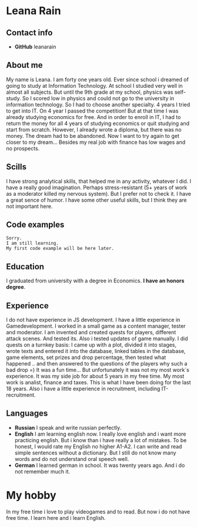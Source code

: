 # Leana Rain
## Contact info
*    **GitHub** leanarain
## About me
My name is Leana. I am forty one years old. 
Ever since school i dreamed of going to study at Information Technology. At school I studied very well in almost all subjects. But until the 9th grade at my school, physics was self-study. So I scored low in physics and could not go  to the university in information technology. So I had to choose another specialty. 4 years I tried to get into IT. On 4 year I passed the competition! But at that time I was already studying economics for free. And in order to enroll in IT, I had to return the money for all 4 years of studying economics or quit studying and start from scratch. However, I already wrote a diploma, but there was no money. The dream had to be abandoned. Now I want to try again to get closer to my dream...
Besides my real job with finance has low wages and no prospects.
## Scills
I have strong analytical skills, that helped me in any activity, whatever I did.
I have a really good imagination.
Perhaps stress-resistant (5+ years of work as a moderator killed my nervous system). But I prefer not to check it.
I have a great sence of humor.
I have some other useful skills, but I think they are not important here.
## Code examples
```
Sorry.
I am still learning.
My first code example will be here later.
```
## Education
I graduated from university with a degree in Economics. 
**I have an honors degree**.
## Experience
I do not have experience in JS development.
I have a little experience in Gamedevelopment. I worked in a small game as a content manager, tester and moderator. I am invented and created quests for players, different attack scenes. And tested its. Also i tested updates of game  manually. 
I did quests on a turnkey basis: I came up with a plot, divided it into stages, wrote texts and entered it into the database, linked tables in the database, game elements, set prizes and drop percentage, then tested what happened .. and then answered to the questions of the players why such a bad drop =) It was a fun time...
But unfortunately it was not my most work`s experience. It was my side job for about 5 years in my free time.
My most work is analist, finance and taxes. This is what I have been doing for the last 18 years.
Also i have a little experience in recruitment, including IT-recruitment.
## Languages
*    **Russian**
I speak and write russian perfectly.
*    **English**
I am learning english now. I really love english and i want more practicing english. 
But i know than i have really a lot of mistakes.
To be honest, I would rate my English no higher А1-А2. I can write and read simple sentences without a dictionary. But I still do not know many words and do not understand oral speech well.
*    **German**
I learned german in school. It was twenty years ago. And i do not remember much it.
# My hobby
In my free time i love to play videogames and to read. 
But now i do not have free time. I learn here and i learn English.
